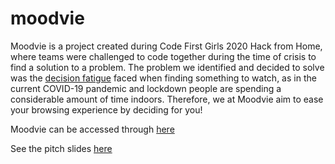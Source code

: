 # moodvie

Moodvie is a project created during Code First Girls 2020 Hack from Home, where teams were challenged to code together during the time of crisis to find a solution to a problem. The problem we identified and decided to solve was the [decision fatigue](https://www.ted.com/talks/barry_schwartz_the_paradox_of_choice) faced when finding something to watch, as in the current COVID-19 pandemic and lockdown people are spending a considerable amount of time indoors. Therefore, we at Moodvie aim to ease your browsing experience by deciding for you!

Moodvie can be accessed through [here](http://moodvie-hfh.herokuapp.com)

See the pitch slides [here](https://docs.google.com/presentation/d/1SitIpi8PwwgSwJLFZXDlmJfJROv_HG5Zp7BqiXlj3vc/edit#slide=id.g7549760809_0_0)